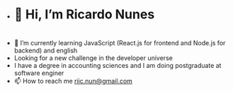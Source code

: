 - <h1 center>👋 Hi, I’m Ricardo Nunes<h1>
- 🌱 I’m currently learning JavaScript (React.js for frontend and Node.js for backend) and english
- Looking for a new challenge in the developer universe
- I have a degree in accounting sciences and I am doing postgraduate at software enginer
- 📫 How to reach me riic.nun@gmail.com


